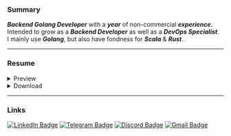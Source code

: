<h3><a id="h1" class="anchor" aria-hidden="true" href="#h1"></a>Summary</h3>

***Backend Golang Developer*** with a ***year*** of non-commercial ***experience***.  
Intended to grow as a ***Backend Developer*** as well as a ***DevOps Specialist***.  
I mainly use ***Golang***, but also have fondness for ***Scala*** & ***Rust***.  

---

<h3><a id="h1" class="anchor" aria-hidden="true" href="#h1"></a>Resume</h3>

<details>
  <summary>Preview</summary>
  
  ![cv](https://ruslansorokin.github.io/cv/Ruslan_Sorokin_CV_EN.svg)
</details>
<details>
  <summary>Download</summary>
  
  - [pdf](https://ruslansorokin.github.io/cv/Ruslan_Sorokin_CV_EN.pdf)
</details>

---

<h3><a id="h1" class="anchor" aria-hidden="true" href="#h1"></a>Links</h3>

[![LinkedIn Badge](https://img.shields.io/badge/linkedin-%230077B5.svg?style=for-the-badge&logo=linkedin&logoColor=white)](https://www.linkedin.com/in/ruslanSorokin)
[![Telegram Badge](https://img.shields.io/badge/Telegram-2CA5E0?style=for-the-badge&logo=telegram&logoColor=white)](https://t.me/SorokinRuslan)
[![Discord Badge](https://img.shields.io/badge/Discord-%235865F2.svg?style=for-the-badge&logo=discord&logoColor=white)](https://discordapp.com/users/257832703343198208)
[![Gmail Badge](https://img.shields.io/badge/Gmail-D14836?style=for-the-badge&logo=gmail&logoColor=white)](mailto:strawberryladder@gmail.com)
